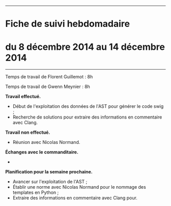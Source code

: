 *****
# Fiche de suivi hebdomadaire
# du 8 décembre 2014 au 14 décembre 2014
*****

Temps de travail de Florent Guillemot : 8h

Temps de travail de Gwenn Meynier : 8h

__Travail effectué.__

* Début de l'exploitation des données de l'AST pour générer le code swig ;
* Recherche de solutions pour extraire des informations en commentaire avec Clang.

__Travail non effectué.__

* Réunion avec Nicolas Normand.

__Échanges avec le commanditaire.__

* 

__Planification pour la semaine prochaine.__

* Avancer sur l'exploitation de l'AST ;
* Établir une norme avec Nicolas Normand pour le nommage des templates en Python ;
* Extraire des informations en commentaire avec Clang pour.
